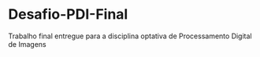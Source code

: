 # Desafio-PDI-Final
Trabalho final entregue para a disciplina optativa de Processamento Digital de Imagens
